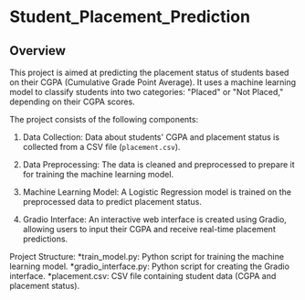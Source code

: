 # Student_Placement_Prediction

## Overview

This project is aimed at predicting the placement status of students based on their CGPA (Cumulative Grade Point Average). It uses a machine learning model to classify students into two categories: "Placed" or "Not Placed," depending on their CGPA scores.

The project consists of the following components:

1. Data Collection: Data about students' CGPA and placement status is collected from a CSV file (`placement.csv`).

2. Data Preprocessing: The data is cleaned and preprocessed to prepare it for training the machine learning model.

3. Machine Learning Model: A Logistic Regression model is trained on the preprocessed data to predict placement status.

4. Gradio Interface: An interactive web interface is created using Gradio, allowing users to input their CGPA and receive real-time placement predictions.

Project Structure:
   *train_model.py: Python script for training the machine learning model.
   *gradio_interface.py: Python script for creating the Gradio interface.
   *placement.csv: CSV file containing student data (CGPA and placement status).
